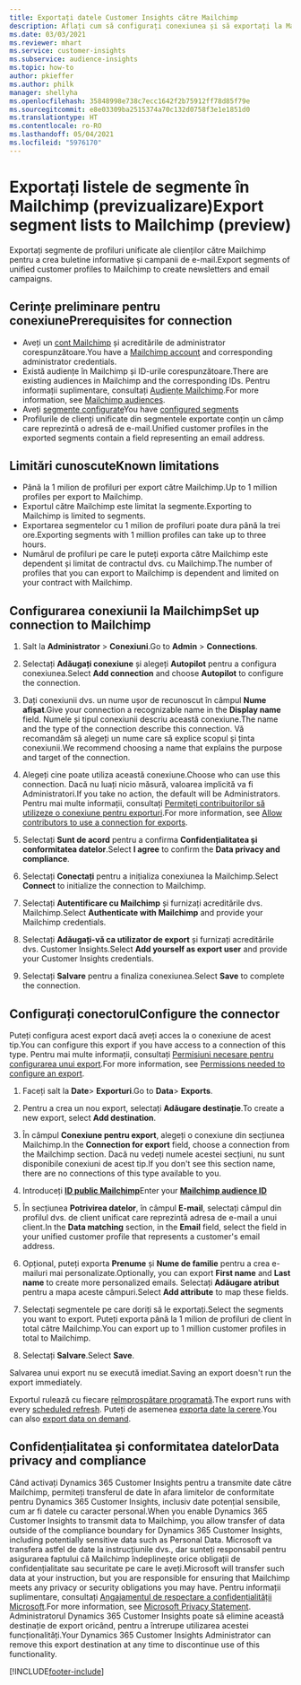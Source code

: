 ```yaml
---
title: Exportați datele Customer Insights către Mailchimp
description: Aflați cum să configurați conexiunea și să exportați la Mailchimp.
ms.date: 03/03/2021
ms.reviewer: mhart
ms.service: customer-insights
ms.subservice: audience-insights
ms.topic: how-to
author: pkieffer
ms.author: philk
manager: shellyha
ms.openlocfilehash: 35848998e738c7ecc1642f2b75912ff78d85f79e
ms.sourcegitcommit: e8e03309ba2515374a70c132d0758f3e1e1851d0
ms.translationtype: HT
ms.contentlocale: ro-RO
ms.lasthandoff: 05/04/2021
ms.locfileid: "5976170"
---
```

# <a name="export-segment-lists-to-mailchimp-preview"></a><span data-ttu-id="c4826-103">Exportați listele de segmente în Mailchimp (previzualizare)</span><span class="sxs-lookup"><span data-stu-id="c4826-103">Export segment lists to Mailchimp (preview)</span></span>

<span data-ttu-id="c4826-104">Exportați segmente de profiluri unificate ale clienților către Mailchimp pentru a crea buletine informative și campanii de e-mail.</span><span class="sxs-lookup"><span data-stu-id="c4826-104">Export segments of unified customer profiles to Mailchimp to create newsletters and email campaigns.</span></span>

## <a name="prerequisites-for-connection"></a><span data-ttu-id="c4826-105">Cerințe preliminare pentru conexiune</span><span class="sxs-lookup"><span data-stu-id="c4826-105">Prerequisites for connection</span></span>

-   <span data-ttu-id="c4826-106">Aveți un [cont Mailchimp](https://mailchimp.com/) și acreditările de administrator corespunzătoare.</span><span class="sxs-lookup"><span data-stu-id="c4826-106">You have a [Mailchimp account](https://mailchimp.com/) and corresponding administrator credentials.</span></span>
-   <span data-ttu-id="c4826-107">Există audiențe în Mailchimp și ID-urile corespunzătoare.</span><span class="sxs-lookup"><span data-stu-id="c4826-107">There are existing audiences in Mailchimp and the corresponding IDs.</span></span> <span data-ttu-id="c4826-108">Pentru informații suplimentare, consultați [Audiențe Mailchimp](https://mailchimp.com/help/create-audience/).</span><span class="sxs-lookup"><span data-stu-id="c4826-108">For more information, see [Mailchimp audiences](https://mailchimp.com/help/create-audience/).</span></span>
-   <span data-ttu-id="c4826-109">Aveți [segmente configurate](segments.md)</span><span class="sxs-lookup"><span data-stu-id="c4826-109">You have [configured segments](segments.md)</span></span>
-   <span data-ttu-id="c4826-110">Profilurile de clienți unificate din segmentele exportate conțin un câmp care reprezintă o adresă de e-mail.</span><span class="sxs-lookup"><span data-stu-id="c4826-110">Unified customer profiles in the exported segments contain a field representing an email address.</span></span>

## <a name="known-limitations"></a><span data-ttu-id="c4826-111">Limitări cunoscute</span><span class="sxs-lookup"><span data-stu-id="c4826-111">Known limitations</span></span>

- <span data-ttu-id="c4826-112">Până la 1 milion de profiluri per export către Mailchimp.</span><span class="sxs-lookup"><span data-stu-id="c4826-112">Up to 1 million profiles per export to Mailchimp.</span></span>
- <span data-ttu-id="c4826-113">Exportul către Mailchimp este limitat la segmente.</span><span class="sxs-lookup"><span data-stu-id="c4826-113">Exporting to Mailchimp is limited to segments.</span></span>
- <span data-ttu-id="c4826-114">Exportarea segmentelor cu 1 milion de profiluri poate dura până la trei ore.</span><span class="sxs-lookup"><span data-stu-id="c4826-114">Exporting segments with 1 million profiles can take up to three hours.</span></span> 
- <span data-ttu-id="c4826-115">Numărul de profiluri pe care le puteți exporta către Mailchimp este dependent și limitat de contractul dvs. cu Mailchimp.</span><span class="sxs-lookup"><span data-stu-id="c4826-115">The number of profiles that you can export to Mailchimp is dependent and limited on your contract with Mailchimp.</span></span>

## <a name="set-up-connection-to-mailchimp"></a><span data-ttu-id="c4826-116">Configurarea conexiunii la Mailchimp</span><span class="sxs-lookup"><span data-stu-id="c4826-116">Set up connection to Mailchimp</span></span>

1. <span data-ttu-id="c4826-117">Salt la **Administrator** > **Conexiuni**.</span><span class="sxs-lookup"><span data-stu-id="c4826-117">Go to **Admin** > **Connections**.</span></span>

1. <span data-ttu-id="c4826-118">Selectați **Adăugați conexiune** și alegeți **Autopilot** pentru a configura conexiunea.</span><span class="sxs-lookup"><span data-stu-id="c4826-118">Select **Add connection** and choose **Autopilot** to configure the connection.</span></span>

1. <span data-ttu-id="c4826-119">Dați conexiunii dvs. un nume ușor de recunoscut în câmpul **Nume afișat**.</span><span class="sxs-lookup"><span data-stu-id="c4826-119">Give your connection a recognizable name in the **Display name** field.</span></span> <span data-ttu-id="c4826-120">Numele și tipul conexiunii descriu această conexiune.</span><span class="sxs-lookup"><span data-stu-id="c4826-120">The name and the type of the connection describe this connection.</span></span> <span data-ttu-id="c4826-121">Vă recomandăm să alegeți un nume care să explice scopul și ținta conexiunii.</span><span class="sxs-lookup"><span data-stu-id="c4826-121">We recommend choosing a name that explains the purpose and target of the connection.</span></span>

1. <span data-ttu-id="c4826-122">Alegeți cine poate utiliza această conexiune.</span><span class="sxs-lookup"><span data-stu-id="c4826-122">Choose who can use this connection.</span></span> <span data-ttu-id="c4826-123">Dacă nu luați nicio măsură, valoarea implicită va fi Administratori.</span><span class="sxs-lookup"><span data-stu-id="c4826-123">If you take no action, the default will be Administrators.</span></span> <span data-ttu-id="c4826-124">Pentru mai multe informații, consultați [Permiteți contribuitorilor să utilizeze o conexiune pentru exporturi](connections.md#allow-contributors-to-use-a-connection-for-exports).</span><span class="sxs-lookup"><span data-stu-id="c4826-124">For more information, see [Allow contributors to use a connection for exports](connections.md#allow-contributors-to-use-a-connection-for-exports).</span></span>

1. <span data-ttu-id="c4826-125">Selectați **Sunt de acord** pentru a confirma **Confidențialitatea și conformitatea datelor**.</span><span class="sxs-lookup"><span data-stu-id="c4826-125">Select **I agree** to confirm the **Data privacy and compliance**.</span></span>

1. <span data-ttu-id="c4826-126">Selectați **Conectați** pentru a inițializa conexiunea la Mailchimp.</span><span class="sxs-lookup"><span data-stu-id="c4826-126">Select **Connect** to initialize the connection to Mailchimp.</span></span>

1. <span data-ttu-id="c4826-127">Selectați **Autentificare cu Mailchimp** și furnizați acreditările dvs. Mailchimp.</span><span class="sxs-lookup"><span data-stu-id="c4826-127">Select **Authenticate with Mailchimp** and provide your Mailchimp credentials.</span></span>

1. <span data-ttu-id="c4826-128">Selectați **Adăugați-vă ca utilizator de export** și furnizați acreditările dvs. Customer Insights.</span><span class="sxs-lookup"><span data-stu-id="c4826-128">Select **Add yourself as export user** and provide your Customer Insights credentials.</span></span>

1. <span data-ttu-id="c4826-129">Selectați **Salvare** pentru a finaliza conexiunea.</span><span class="sxs-lookup"><span data-stu-id="c4826-129">Select **Save** to complete the connection.</span></span> 

## <a name="configure-the-connector"></a><span data-ttu-id="c4826-130">Configurați conectorul</span><span class="sxs-lookup"><span data-stu-id="c4826-130">Configure the connector</span></span>

<span data-ttu-id="c4826-131">Puteți configura acest export dacă aveți acces la o conexiune de acest tip.</span><span class="sxs-lookup"><span data-stu-id="c4826-131">You can configure this export if you have access to a connection of this type.</span></span> <span data-ttu-id="c4826-132">Pentru mai multe informații, consultați [Permisiuni necesare pentru configurarea unui export](export-destinations.md#set-up-a-new-export).</span><span class="sxs-lookup"><span data-stu-id="c4826-132">For more information, see [Permissions needed to configure an export](export-destinations.md#set-up-a-new-export).</span></span>

1. <span data-ttu-id="c4826-133">Faceți salt la **Date**> **Exporturi**.</span><span class="sxs-lookup"><span data-stu-id="c4826-133">Go to **Data**> **Exports**.</span></span>

1. <span data-ttu-id="c4826-134">Pentru a crea un nou export, selectați **Adăugare destinație**.</span><span class="sxs-lookup"><span data-stu-id="c4826-134">To create a new export, select **Add destination**.</span></span>

1. <span data-ttu-id="c4826-135">În câmpul **Conexiune pentru export**, alegeți o conexiune din secțiunea Mailchimp.</span><span class="sxs-lookup"><span data-stu-id="c4826-135">In the **Connection for export** field, choose a connection from the Mailchimp section.</span></span> <span data-ttu-id="c4826-136">Dacă nu vedeți numele acestei secțiuni, nu sunt disponibile conexiuni de acest tip.</span><span class="sxs-lookup"><span data-stu-id="c4826-136">If you don't see this section name, there are no connections of this type available to you.</span></span>

1. <span data-ttu-id="c4826-137">Introduceți **[ID public Mailchimp](https://mailchimp.com/help/find-audience-id/)**</span><span class="sxs-lookup"><span data-stu-id="c4826-137">Enter your **[Mailchimp audience ID](https://mailchimp.com/help/find-audience-id/)**</span></span>

3. <span data-ttu-id="c4826-138">În secțiunea **Potrivirea datelor**, în câmpul **E-mail**, selectați câmpul din profilul dvs. de client unificat care reprezintă adresa de e-mail a unui client.</span><span class="sxs-lookup"><span data-stu-id="c4826-138">In the **Data matching** section, in the **Email** field, select the field in your unified customer profile that represents a customer's email address.</span></span> 

1. <span data-ttu-id="c4826-139">Opțional, puteți exporta **Prenume** și **Nume de familie** pentru a crea e-mailuri mai personalizate.</span><span class="sxs-lookup"><span data-stu-id="c4826-139">Optionally, you can export **First name** and **Last name** to create more personalized emails.</span></span> <span data-ttu-id="c4826-140">Selectați **Adăugare atribut** pentru a mapa aceste câmpuri.</span><span class="sxs-lookup"><span data-stu-id="c4826-140">Select **Add attribute** to map these fields.</span></span>

1. <span data-ttu-id="c4826-141">Selectați segmentele pe care doriți să le exportați.</span><span class="sxs-lookup"><span data-stu-id="c4826-141">Select the segments you want to export.</span></span> <span data-ttu-id="c4826-142">Puteți exporta până la 1 milion de profiluri de client în total către Mailchimp.</span><span class="sxs-lookup"><span data-stu-id="c4826-142">You can export up to 1 million customer profiles in total to Mailchimp.</span></span>

1. <span data-ttu-id="c4826-143">Selectați **Salvare**.</span><span class="sxs-lookup"><span data-stu-id="c4826-143">Select **Save**.</span></span>

<span data-ttu-id="c4826-144">Salvarea unui export nu se execută imediat.</span><span class="sxs-lookup"><span data-stu-id="c4826-144">Saving an export doesn't run the export immediately.</span></span>

<span data-ttu-id="c4826-145">Exportul rulează cu fiecare [reîmprospătare programată](system.md#schedule-tab).</span><span class="sxs-lookup"><span data-stu-id="c4826-145">The export runs with every [scheduled refresh](system.md#schedule-tab).</span></span> <span data-ttu-id="c4826-146">Puteți de asemenea [exporta date la cerere](export-destinations.md#run-exports-on-demand).</span><span class="sxs-lookup"><span data-stu-id="c4826-146">You can also [export data on demand](export-destinations.md#run-exports-on-demand).</span></span> 

## <a name="data-privacy-and-compliance"></a><span data-ttu-id="c4826-147">Confidențialitatea și conformitatea datelor</span><span class="sxs-lookup"><span data-stu-id="c4826-147">Data privacy and compliance</span></span>

<span data-ttu-id="c4826-148">Când activați Dynamics 365 Customer Insights pentru a transmite date către Mailchimp, permiteți transferul de date în afara limitelor de conformitate pentru Dynamics 365 Customer Insights, inclusiv date potențial sensibile, cum ar fi datele cu caracter personal.</span><span class="sxs-lookup"><span data-stu-id="c4826-148">When you enable Dynamics 365 Customer Insights to transmit data to Mailchimp, you allow transfer of data outside of the compliance boundary for Dynamics 365 Customer Insights, including potentially sensitive data such as Personal Data.</span></span> <span data-ttu-id="c4826-149">Microsoft va transfera astfel de date la instrucțiunile dvs., dar sunteți responsabil pentru asigurarea faptului că Mailchimp îndeplinește orice obligații de confidențialitate sau securitate pe care le aveți.</span><span class="sxs-lookup"><span data-stu-id="c4826-149">Microsoft will transfer such data at your instruction, but you are responsible for ensuring that Mailchimp meets any privacy or security obligations you may have.</span></span> <span data-ttu-id="c4826-150">Pentru informații suplimentare, consultați [Angajamentul de respectare a confidențialității Microsoft](https://go.microsoft.com/fwlink/?linkid=396732).</span><span class="sxs-lookup"><span data-stu-id="c4826-150">For more information, see [Microsoft Privacy Statement](https://go.microsoft.com/fwlink/?linkid=396732).</span></span>
<span data-ttu-id="c4826-151">Administratorul Dynamics 365 Customer Insights poate să elimine această destinație de export oricând, pentru a întrerupe utilizarea acestei funcționalități.</span><span class="sxs-lookup"><span data-stu-id="c4826-151">Your Dynamics 365 Customer Insights Administrator can remove this export destination at any time to discontinue use of this functionality.</span></span>

[!INCLUDE[footer-include](../includes/footer-banner.md)]
